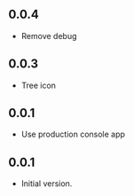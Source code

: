 ## 0.0.4
- Remove debug

## 0.0.3
- Tree icon

## 0.0.1
- Use production console app

## 0.0.1
- Initial version.
